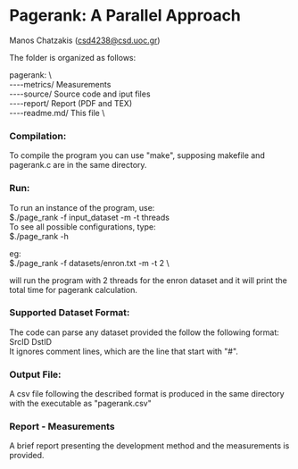 # Pagerank: A Parallel Approach
Manos Chatzakis (csd4238@csd.uoc.gr)

The folder is organized as follows:

pagerank: \  
----metrics/ Measurements \
----source/ Source code and iput files \
----report/ Report (PDF and TEX) \
----readme.md/ This file \

### Compilation:
To compile the program you can use "make", supposing makefile and pagerank.c are in the same directory.

### Run:
To run an instance of the program, use: \
$./page_rank -f input_dataset -m -t threads \
To see all possible configurations, type:\
$./page_rank -h

eg: \
$./page_rank -f datasets/enron.txt -m -t 2 \

will run the program with 2 threads for the enron dataset and it will print the total time for pagerank calculation.

### Supported Dataset Format:
The code can parse any dataset provided the follow the following format: \
SrcID DstID \
It ignores comment lines, which are the line that start with "#".

### Output File:
A csv file following the described format is produced in the same directory with the executable as "pagerank.csv"

### Report - Measurements
A brief report presenting the development method and the measurements is provided.
